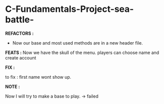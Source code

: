 # C-Fundamentals-Project-sea-battle-




**REFACTORS :**

- Now our base and most used methods are in a new header file.

**FEATS :**
Now we have the skull of the menu.
players can choose name and create account

**FIX :**

to fix : first name wont show up.

**NOTE :**

Now I will try to make a base to play. -> failed
